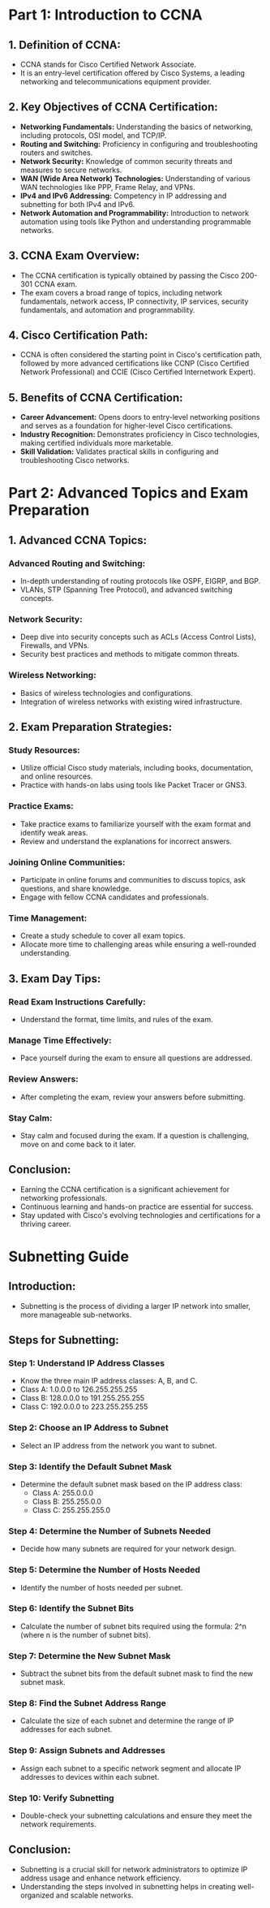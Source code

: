 # Part 1: Introduction to CCNA

## 1. Definition of CCNA:
- CCNA stands for Cisco Certified Network Associate.
- It is an entry-level certification offered by Cisco Systems, a leading networking and telecommunications equipment provider.

## 2. Key Objectives of CCNA Certification:
- **Networking Fundamentals:** Understanding the basics of networking, including protocols, OSI model, and TCP/IP.
- **Routing and Switching:** Proficiency in configuring and troubleshooting routers and switches.
- **Network Security:** Knowledge of common security threats and measures to secure networks.
- **WAN (Wide Area Network) Technologies:** Understanding of various WAN technologies like PPP, Frame Relay, and VPNs.
- **IPv4 and IPv6 Addressing:** Competency in IP addressing and subnetting for both IPv4 and IPv6.
- **Network Automation and Programmability:** Introduction to network automation using tools like Python and understanding programmable networks.

## 3. CCNA Exam Overview:
- The CCNA certification is typically obtained by passing the Cisco 200-301 CCNA exam.
- The exam covers a broad range of topics, including network fundamentals, network access, IP connectivity, IP services, security fundamentals, and automation and programmability.

## 4. Cisco Certification Path:
- CCNA is often considered the starting point in Cisco's certification path, followed by more advanced certifications like CCNP (Cisco Certified Network Professional) and CCIE (Cisco Certified Internetwork Expert).

## 5. Benefits of CCNA Certification:
- **Career Advancement:** Opens doors to entry-level networking positions and serves as a foundation for higher-level Cisco certifications.
- **Industry Recognition:** Demonstrates proficiency in Cisco technologies, making certified individuals more marketable.
- **Skill Validation:** Validates practical skills in configuring and troubleshooting Cisco networks.

# Part 2: Advanced Topics and Exam Preparation

## 1. Advanced CCNA Topics:

### **Advanced Routing and Switching:**
- In-depth understanding of routing protocols like OSPF, EIGRP, and BGP.
- VLANs, STP (Spanning Tree Protocol), and advanced switching concepts.

### **Network Security:**
- Deep dive into security concepts such as ACLs (Access Control Lists), Firewalls, and VPNs.
- Security best practices and methods to mitigate common threats.

### **Wireless Networking:**
- Basics of wireless technologies and configurations.
- Integration of wireless networks with existing wired infrastructure.

## 2. Exam Preparation Strategies:

### **Study Resources:**
- Utilize official Cisco study materials, including books, documentation, and online resources.
- Practice with hands-on labs using tools like Packet Tracer or GNS3.

### **Practice Exams:**
- Take practice exams to familiarize yourself with the exam format and identify weak areas.
- Review and understand the explanations for incorrect answers.

### **Joining Online Communities:**
- Participate in online forums and communities to discuss topics, ask questions, and share knowledge.
- Engage with fellow CCNA candidates and professionals.

### **Time Management:**
- Create a study schedule to cover all exam topics.
- Allocate more time to challenging areas while ensuring a well-rounded understanding.

## 3. Exam Day Tips:

### **Read Exam Instructions Carefully:**
- Understand the format, time limits, and rules of the exam.

### **Manage Time Effectively:**
- Pace yourself during the exam to ensure all questions are addressed.

### **Review Answers:**
- After completing the exam, review your answers before submitting.

### **Stay Calm:**
- Stay calm and focused during the exam. If a question is challenging, move on and come back to it later.

## Conclusion:

- Earning the CCNA certification is a significant achievement for networking professionals.
- Continuous learning and hands-on practice are essential for success.
- Stay updated with Cisco's evolving technologies and certifications for a thriving career.

# Subnetting Guide

## Introduction:

- Subnetting is the process of dividing a larger IP network into smaller, more manageable sub-networks.

## Steps for Subnetting:

### Step 1: Understand IP Address Classes

- Know the three main IP address classes: A, B, and C.
- Class A: 1.0.0.0 to 126.255.255.255
- Class B: 128.0.0.0 to 191.255.255.255
- Class C: 192.0.0.0 to 223.255.255.255

### Step 2: Choose an IP Address to Subnet

- Select an IP address from the network you want to subnet.

### Step 3: Identify the Default Subnet Mask

- Determine the default subnet mask based on the IP address class:
  - Class A: 255.0.0.0
  - Class B: 255.255.0.0
  - Class C: 255.255.255.0

### Step 4: Determine the Number of Subnets Needed

- Decide how many subnets are required for your network design.

### Step 5: Determine the Number of Hosts Needed

- Identify the number of hosts needed per subnet.

### Step 6: Identify the Subnet Bits

- Calculate the number of subnet bits required using the formula: 2^n (where n is the number of subnet bits).

### Step 7: Determine the New Subnet Mask

- Subtract the subnet bits from the default subnet mask to find the new subnet mask.

### Step 8: Find the Subnet Address Range

- Calculate the size of each subnet and determine the range of IP addresses for each subnet.

### Step 9: Assign Subnets and Addresses

- Assign each subnet to a specific network segment and allocate IP addresses to devices within each subnet.

### Step 10: Verify Subnetting

- Double-check your subnetting calculations and ensure they meet the network requirements.

## Conclusion:

- Subnetting is a crucial skill for network administrators to optimize IP address usage and enhance network efficiency.
- Understanding the steps involved in subnetting helps in creating well-organized and scalable networks.
